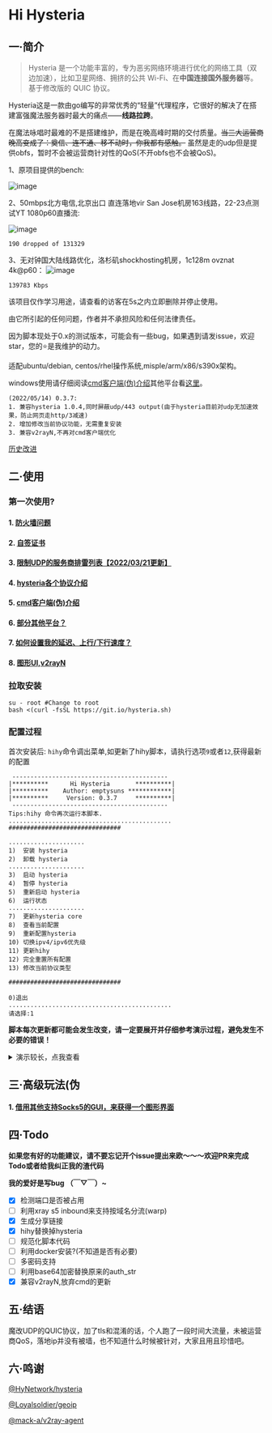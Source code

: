 # Hi Hysteria

## 一·简介
> Hysteria 是一个功能丰富的，专为恶劣网络环境进行优化的网络工具（双边加速），比如卫星网络、拥挤的公共 Wi-Fi、在**中国连接国外服务器**等。 基于修改版的 QUIC 协议。

Hysteria这是一款由go编写的非常优秀的“轻量”代理程序，它很好的解决了在搭建富强魔法服务器时最大的痛点——**线路拉跨**。

在魔法咏唱时最难的不是搭建维护，而是在晚高峰时期的交付质量。~~当三大运营商晚高变成了：奠信、连不通、移不动时，你我都有感触。~~ 虽然是走的udp但是提供obfs，暂时不会被运营商针对性的QoS(不开obfs也不会被QoS)。

1、原项目提供的bench:

![image](https://raw.githubusercontent.com/HyNetwork/hysteria/master/docs/bench/bench.png)

2、50mbps北方电信,北京出口 直连落地vir San Jose机房163线路，22-23点测试YT 1080p60直播流:

![image](https://raw.githubusercontent.com/emptysuns/Hi_Hysteria/main/imgs/speed.png)

```
190 dropped of 131329
```

3、无对钟国大陆线路优化，洛杉矶shockhosting机房，1c128m ovznat 4k@p60：
![image](https://raw.githubusercontent.com/emptysuns/Hi_Hysteria/main/imgs/yt.jpg)
```
139783 Kbps
```
该项目仅作学习用途，请查看的访客在5s之内立即删除并停止使用。

由它所引起的任何问题，作者并不承担风险和任何法律责任。

因为脚本现处于0.x的测试版本，可能会有一些bug，如果遇到请发issue，欢迎star，您的⭐是我维护的动力。

适配ubuntu/debian, centos/rhel操作系统,misple/arm/x86/s390x架构。

windows使用请仔细阅读[cmd客户端(伪)介绍](md/v2n.md)其他平台看[这里](https://github.com/emptysuns/Hi_Hysteria/blob/main/md/others.md)。


```
(2022/05/14) 0.3.7:
1. 兼容hysteria 1.0.4,同时屏蔽udp/443 output(由于hysteria目前对udp无加速效果，防止网页走http/3减速)
2. 增加修改当前协议功能，无需重复安装
3. 兼容v2rayN,不再对cmd客户端优化
```
[历史改进](https://github.com/emptysuns/Hi_Hysteria/blob/main/md/log.md)

## 二·使用
### 第一次使用?

#### 1. [防火墙问题](https://github.com/emptysuns/Hi_Hysteria/blob/main/md/firewall.md)

#### 2. [自签证书](https://github.com/emptysuns/Hi_Hysteria/blob/main/md/certificate.md)


#### 3. [限制UDP的服务商排雷列表【2022/03/21更新】](https://github.com/emptysuns/Hi_Hysteria/blob/main/md/blacklist.md)

#### 4. [hysteria各个协议介绍](https://github.com/emptysuns/Hi_Hysteria/blob/main/md/protocol.md)

#### 5. [cmd客户端(伪)介绍](https://github.com/emptysuns/Hi_Hysteria/blob/main/md/cmd.md)

#### 6. [部分其他平台？](https://github.com/emptysuns/Hi_Hysteria/blob/main/md/others.md)

#### 7. [如何设置我的延迟、上行/下行速度？](https://github.com/emptysuns/Hi_Hysteria/blob/main/md/speed.md)

#### 8. [图形UI,v2rayN](https://github.com/emptysuns/Hi_Hysteria/blob/main/md/v2n.md)


### 拉取安装
```
su - root #Change to root
bash <(curl -fsSL https://git.io/hysteria.sh)
```

### 配置过程
首次安装后: `hihy`命令调出菜单,如更新了hihy脚本，请执行选项`9`或者`12`,获得最新的配置
```
 -------------------------------------------
|**********      Hi Hysteria       **********|
|**********    Author: emptysuns ************|
|**********     Version: 0.3.7     **********|
 -------------------------------------------
Tips:hihy 命令再次运行本脚本.
............................................. 
############################### 

..................... 
1)  安装 hysteria 
2)  卸载 hysteria 
..................... 
3)  启动 hysteria 
4)  暂停 hysteria 
5)  重新启动 hysteria 
6)  运行状态 
..................... 
7)  更新hysteria core 
8)  查看当前配置 
9)  重新配置hysteria 
10) 切换ipv4/ipv6优先级 
11) 更新hihy 
12) 完全重置所有配置 
13) 修改当前协议类型 

############################### 

0)退出 
............................................. 
请选择:1
```
**脚本每次更新都可能会发生改变，请一定要展开并仔细参考演示过程，避免发生不必要的错误！**
<details>
  <summary>演示较长，点我查看</summary>
    <pre><blockcode> 
请选择:1
Ready to install.

Update.wait...
Hit:1 <https://pkg.cloudflareclient.com> bionic InRelease
Hit:2 <http://archive.ubuntu.com/ubuntu> bionic InRelease
Hit:3 <http://archive.ubuntu.com/ubuntu> bionic-updates InRelease
Hit:5 <http://security.ubuntu.com/ubuntu> bionic-security InRelease
Hit:6 <http://archive.ubuntu.com/ubuntu> bionic-backports InRelease
Hit:4 <https://packagecloud.io/ookla/speedtest-cli/ubuntu> bionic InRelease
Reading package lists... Done
Building dependency tree
Reading state information... Done
78 packages can be upgraded. Run 'apt list --upgradable' to see them.
N: Skipping acquire of configured file 'main/binary-i386/Packages' as repository '<http://pkg.cloudflareclient.com> bionic InRelease' doesn't support architecture 'i386'

Done.
Install wget curl lsof
*wget
Installed.Ignore.
*curl
Installed.Ignore.
*lsof
Installed.Ignore.

Done.
The Latest hysteria version:v1.0.4
Download...

Download completed.
开始配置:
请选择证书申请方式:

1、使用ACME申请(推荐,需打开tcp 80/443)
2、使用本地证书文件
3、自签证书

输入序号:
3
请输入自签证书的域名(默认:wechat.com):
www.whitehouse.gov

您已选择自签www.whitehouse.gov证书加密.公网ip:1.2.3.4
请输入你想要开启的端口,此端口是server端口,建议10000-65535.(默认随机)

随机端口:37575

选择协议类型:

1、udp(QUIC)
2、faketcp
3、wechat-video(回车默认)

输入序号:
1
传输协议:udp

请输入您到此服务器的平均延迟,关系到转发速度(默认200,单位:ms):
60

期望速度,这是客户端的峰值速度,服务端默认不受限。Tips:脚本会自动*1.25做冗余，您期望过低或者过高会影响转发效率,请如实填写!
请输入客户端期望的下行速度:(默认50,单位:mbps):
100
请输入客户端期望的上行速度(默认10,单位:mbps):
20
请输入认证口令:
pekopeko

配置录入完成!

执行配置...
IPTABLES OPEN: udp/37575
SIGN...

SUCCESS.

Wait,test config...

Test success.
net.core.rmem_max = 8000000
hysteria.sh: line 630: 22019 Killed                  /etc/hihy/bin/appS -c /etc/hihy/conf/hihyServer.json server > /tmp/hihy_debug.info 2>&1
Created symlink /etc/systemd/system/multi-user.target.wants/hihy.service -> /etc/systemd/system/hihy.service.
配置文件输出如下且已经在本目录生成(直接下载本目录生成的config.json[推荐]/自行复制粘贴到本地)

Tips:客户端默认只开启http(8888)、socks5(8889)代理!其他方式请参照hysteria文档自行修改客户端config.json
***********************************↓↓↓copy↓↓↓*******************************↓
{
"server": "1.2.3.4:37575",
"protocol": "udp",
"up_mbps": 25,
"down_mbps": 125,
"http": {
"listen": "127.0.0.1:10809",
"timeout" : 300,
"disable_udp": false
},
"socks5": {
"listen": "127.0.0.1:10808",
"timeout": 300,
"disable_udp": false
},
"alpn": "h3",
"acl": "acl/routes.acl",
"mmdb": "acl/Country.mmdb",
"auth_str": "pekopeko",
"server_name": "www.whitehouse.gov",
"insecure": true,
"recv_window_conn": 3932160,
"recv_window": 15728640,
"disable_mtu_discovery": true,
"resolver": "119.29.29.29:53",
"retry": 3,
"retry_interval": 3
}
↑***********************************↑↑↑copy↑↑↑*******************************↑

Shadowrocket/Sagernet/Passwall一键链接:
hysteria://1.2.3.4:37575?protocol=udp&auth=pekopeko&peer=www.whitehouse.gov&insecure=1&upmbps=25&downmbps=125&alpn=h3#Hys-1.2.3.4

安装完毕

  </blockcode></pre>
</details>


## 三·高级玩法(伪

#### 1. [借用其他支持Socks5的GUI，来获得一个图形界面](https://github.com/emptysuns/Hi_Hysteria/blob/main/md/gui.md)


## 四·Todo

**如果您有好的功能建议，请不要忘记开个issue提出来欧～～～欢迎PR来完成Todo或者给我纠正我的渣代码**

**我的爱好是写bug （￣▽￣）~**

* [x] 检测端口是否被占用
* [ ] 利用xray s5 inbound来支持按域名分流(warp)
* [x] 生成分享链接
* [x] hihy替换掉hysteria
* [ ] 规范化脚本代码
* [ ] 利用docker安装?(不知道是否有必要)
* [ ] 多密码支持
* [ ] 利用base64加密替换原来的auth_str
* [x] 兼容v2rayN,放弃cmd的更新

## 五·结语

魔改UDP的QUIC协议，加了tls和混淆的话，个人跑了一段时间大流量，未被运营商QoS，落地ip并没有被墙，也不知道什么时候被针对，大家且用且珍惜吧。


## 六·鸣谢


[@HyNetwork/hysteria](https://github.com/HyNetwork/hysteria)


[@Loyalsoldier/geoip](https://github.com/Loyalsoldier/geoip)


[@mack-a/v2ray-agent](https://github.com/mack-a/v2ray-agent)
